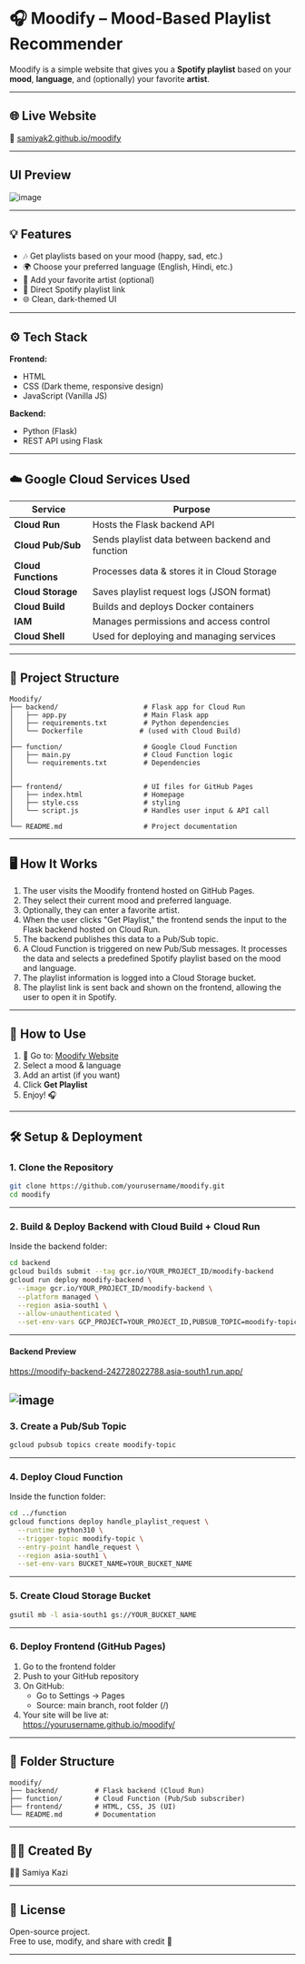 # 🎧 Moodify – Mood-Based Playlist Recommender

Moodify is a simple website that gives you a **Spotify playlist** based on your **mood**, **language**, and (optionally) your favorite **artist**.

---

## 🌐 Live Website

🔗 [samiyak2.github.io/moodify](https://samiyak2.github.io/moodify/)

---
## UI Preview 

![image](https://github.com/user-attachments/assets/4d9af1a6-66f2-4787-88d7-baa207672fcc)

----
## 💡 Features

- 🎶 Get playlists based on your mood (happy, sad, etc.)
- 🌍 Choose your preferred language (English, Hindi, etc.)
- 🎤 Add your favorite artist (optional)
- 🔗 Direct Spotify playlist link
- 🌐 Clean, dark-themed UI

---

## ⚙️ Tech Stack

**Frontend:**

- HTML
- CSS (Dark theme, responsive design)
- JavaScript (Vanilla JS)

**Backend:**

- Python (Flask)
- REST API using Flask

---
## ☁️ Google Cloud Services Used

| Service             | Purpose                                          |
| ------------------- | ------------------------------------------------ |
| **Cloud Run**       | Hosts the Flask backend API                      |
| **Cloud Pub/Sub**   | Sends playlist data between backend and function |
| **Cloud Functions** | Processes data & stores it in Cloud Storage      |
| **Cloud Storage**   | Saves playlist request logs (JSON format)        |
| **Cloud Build**     | Builds and deploys Docker containers             |
| **IAM**             | Manages permissions and access control           |
| **Cloud Shell**     | Used for deploying and managing services         |


---
## 📁 Project Structure

```
Moodify/
├── backend/                     # Flask app for Cloud Run
│   ├── app.py                   # Main Flask app
│   ├── requirements.txt         # Python dependencies
│   └── Dockerfile              # (used with Cloud Build)
│
├── function/                    # Google Cloud Function
│   ├── main.py                  # Cloud Function logic
│   └── requirements.txt         # Dependencies
│  
│
├── frontend/                    # UI files for GitHub Pages
│   ├── index.html               # Homepage
│   ├── style.css                # styling
│   └── script.js                # Handles user input & API call
│
└── README.md                    # Project documentation

```
----


## 🖥️ How It Works

1. The user visits the Moodify frontend hosted on GitHub Pages.
2. They select their current mood and preferred language.
3. Optionally, they can enter a favorite artist.
4. When the user clicks "Get Playlist," the frontend sends the input to the Flask backend hosted on Cloud Run.
5. The backend publishes this data to a Pub/Sub topic.
6. A Cloud Function is triggered on new Pub/Sub messages. It processes the data and selects a predefined Spotify playlist based on the mood and language.
7. The playlist information is logged into a Cloud Storage bucket.
8. The playlist link is sent back and shown on the frontend, allowing the user to open it in Spotify.

---

## 🚀 How to Use

1. 🔗 Go to: [Moodify Website](https://samiyak2.github.io/moodify/)
2. Select a mood & language
3. Add an artist (if you want)
4. Click **Get Playlist**
5. Enjoy! 🎧

---
## 🛠️ Setup & Deployment

### 1. Clone the Repository

```bash
git clone https://github.com/yourusername/moodify.git
cd moodify
```

---

### 2. Build & Deploy Backend with Cloud Build + Cloud Run

Inside the backend folder:

```bash
cd backend
gcloud builds submit --tag gcr.io/YOUR_PROJECT_ID/moodify-backend
gcloud run deploy moodify-backend \
  --image gcr.io/YOUR_PROJECT_ID/moodify-backend \
  --platform managed \
  --region asia-south1 \
  --allow-unauthenticated \
  --set-env-vars GCP_PROJECT=YOUR_PROJECT_ID,PUBSUB_TOPIC=moodify-topic
```
----
#### Backend Preview
https://moodify-backend-242728022788.asia-south1.run.app/

![image](https://github.com/user-attachments/assets/535e0224-dc60-4361-9eac-99234b7dc998)
---

### 3. Create a Pub/Sub Topic

```bash
gcloud pubsub topics create moodify-topic
```

---

### 4. Deploy Cloud Function

Inside the function folder:

```bash
cd ../function
gcloud functions deploy handle_playlist_request \
  --runtime python310 \
  --trigger-topic moodify-topic \
  --entry-point handle_request \
  --region asia-south1 \
  --set-env-vars BUCKET_NAME=YOUR_BUCKET_NAME
```

---

### 5. Create Cloud Storage Bucket

```bash
gsutil mb -l asia-south1 gs://YOUR_BUCKET_NAME
```

---

### 6. Deploy Frontend (GitHub Pages)

1. Go to the frontend folder
2. Push to your GitHub repository
3. On GitHub:
   - Go to Settings → Pages
   - Source: main branch, root folder (/)
4. Your site will be live at:  
   https://yourusername.github.io/moodify/

---
## 📁 Folder Structure

```
moodify/
├── backend/         # Flask backend (Cloud Run)
├── function/        # Cloud Function (Pub/Sub subscriber)
├── frontend/        # HTML, CSS, JS (UI)
└── README.md        # Documentation
```

---

## 🙋‍♀️ Created By

👩‍💻 Samiya Kazi  

---
## 📜 License

Open-source project.  
Free to use, modify, and share with credit 💚

---
